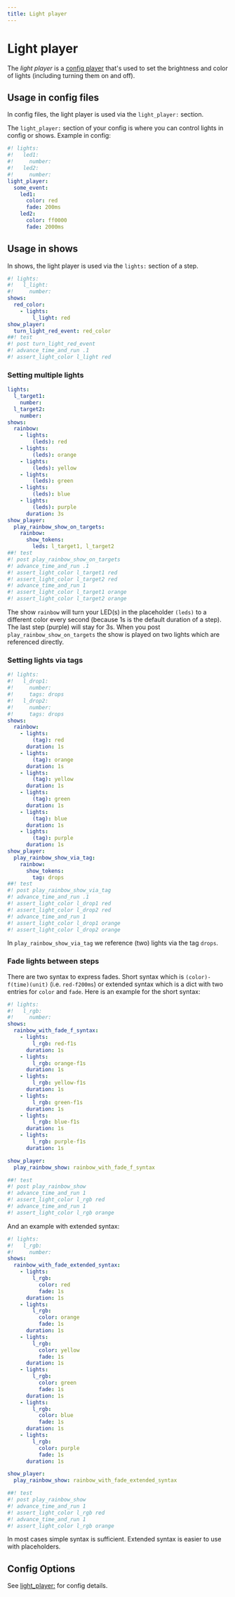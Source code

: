 ```yaml
---
title: Light player
---
```


# Light player


The *light player* is a
[config player](index.md)
that's used to set the brightness and color of lights (including
turning them on and off).

## Usage in config files

In config files, the light player is used via the `light_player:`
section.

The `light_player:` section of your config is where you can control
lights in config or shows. Example in config:

``` yaml
#! lights:
#!   led1:
#!     number:
#!   led2:
#!     number:
light_player:
  some_event:
    led1:
      color: red
      fade: 200ms
    led2:
      color: ff0000
      fade: 2000ms
```

## Usage in shows

In shows, the light player is used via the `lights:` section of a step.

``` yaml
#! lights:
#!   l_light:
#!     number:
shows:
  red_color:
    - lights:
        l_light: red
show_player:
  turn_light_red_event: red_color
##! test
#! post turn_light_red_event
#! advance_time_and_run .1
#! assert_light_color l_light red
```

### Setting multiple lights

``` yaml
lights:
  l_target1:
    number:
  l_target2:
    number:
shows:
  rainbow:
    - lights:
        (leds): red
    - lights:
        (leds): orange
    - lights:
        (leds): yellow
    - lights:
        (leds): green
    - lights:
        (leds): blue
    - lights:
        (leds): purple
      duration: 3s
show_player:
  play_rainbow_show_on_targets:
    rainbow:
      show_tokens:
        leds: l_target1, l_target2
##! test
#! post play_rainbow_show_on_targets
#! advance_time_and_run .1
#! assert_light_color l_target1 red
#! assert_light_color l_target2 red
#! advance_time_and_run 1
#! assert_light_color l_target1 orange
#! assert_light_color l_target2 orange
```

The show `rainbow` will turn your LED(s) in the placeholder `(leds)` to
a different color every second (because 1s is the default duration of a
step). The last step (purple) will stay for 3s. When you post
`play_rainbow_show_on_targets` the show is played on two lights which
are referenced directly.

### Setting lights via tags

``` yaml
#! lights:
#!   l_drop1:
#!     number:
#!     tags: drops
#!   l_drop2:
#!     number:
#!     tags: drops
shows:
  rainbow:
    - lights:
        (tag): red
      duration: 1s
    - lights:
        (tag): orange
      duration: 1s
    - lights:
        (tag): yellow
      duration: 1s
    - lights:
        (tag): green
      duration: 1s
    - lights:
        (tag): blue
      duration: 1s
    - lights:
        (tag): purple
      duration: 1s
show_player:
  play_rainbow_show_via_tag:
    rainbow:
      show_tokens:
        tag: drops
##! test
#! post play_rainbow_show_via_tag
#! advance_time_and_run .1
#! assert_light_color l_drop1 red
#! assert_light_color l_drop2 red
#! advance_time_and_run 1
#! assert_light_color l_drop1 orange
#! assert_light_color l_drop2 orange
```

In `play_rainbow_show_via_tag` we reference (two) lights via the tag
`drops`.

### Fade lights between steps

There are two syntax to express fades. Short syntax which is
`(color)-f(time)(unit)` (i.e. `red-f200ms`) or extended syntax which is
a dict with two entries for `color` and `fade`. Here is an example for
the short syntax:

``` yaml
#! lights:
#!   l_rgb:
#!     number:
shows:
  rainbow_with_fade_f_syntax:
    - lights:
        l_rgb: red-f1s
      duration: 1s
    - lights:
        l_rgb: orange-f1s
      duration: 1s
    - lights:
        l_rgb: yellow-f1s
      duration: 1s
    - lights:
        l_rgb: green-f1s
      duration: 1s
    - lights:
        l_rgb: blue-f1s
      duration: 1s
    - lights:
        l_rgb: purple-f1s
      duration: 1s

show_player:
  play_rainbow_show: rainbow_with_fade_f_syntax

##! test
#! post play_rainbow_show
#! advance_time_and_run 1
#! assert_light_color l_rgb red
#! advance_time_and_run 1
#! assert_light_color l_rgb orange
```

And an example with extended syntax:

``` yaml
#! lights:
#!   l_rgb:
#!     number:
shows:
  rainbow_with_fade_extended_syntax:
    - lights:
        l_rgb:
          color: red
          fade: 1s
      duration: 1s
    - lights:
        l_rgb:
          color: orange
          fade: 1s
      duration: 1s
    - lights:
        l_rgb:
          color: yellow
          fade: 1s
      duration: 1s
    - lights:
        l_rgb:
          color: green
          fade: 1s
      duration: 1s
    - lights:
        l_rgb:
          color: blue
          fade: 1s
      duration: 1s
    - lights:
        l_rgb:
          color: purple
          fade: 1s
      duration: 1s

show_player:
  play_rainbow_show: rainbow_with_fade_extended_syntax

##! test
#! post play_rainbow_show
#! advance_time_and_run 1
#! assert_light_color l_rgb red
#! advance_time_and_run 1
#! assert_light_color l_rgb orange
```

In most cases simple syntax is sufficient. Extended syntax is easier to
use with placeholders.

## Config Options

See [light_player:](../config/light_player.md) for config
details.
